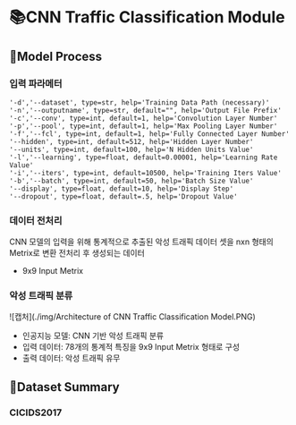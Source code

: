 # :books:CNN Traffic Classification Module

## :book:Model Process
### 입력 파라메터
```
'-d','--dataset', type=str, help='Training Data Path (necessary)'
'-n','--outputname', type=str, default="", help='Output File Prefix'
'-c','--conv', type=int, default=1, help='Convolution Layer Number'
'-p','--pool', type=int, default=1, help='Max Pooling Layer Number'
'-f','--fcl', type=int, default=1, help='Fully Connected Layer Number'
'--hidden', type=int, default=512, help='Hidden Layer Number'
'--units', type=int, default=100, help='N Hidden Units Value'
'-l','--learning', type=float, default=0.00001, help='Learning Rate Value'
'-i','--iters', type=int, default=10500, help='Training Iters Value'
'-b','--batch', type=int, default=50, help='Batch Size Value'
'--display', type=float, default=10, help='Display Step'
'--dropout', type=float, default=.5, help='Dropout Value'
```

### 데이터 전처리
CNN 모델의 입력을 위해 통계적으로 추출된 악성 트래픽 데이터 셋을 nxn 형태의 Metrix로 변환
전처리 후 생성되는 데이터
  - 9x9 Input Metrix
  
### 악성 트래픽 분류
![캡처](./img/Architecture of CNN Traffic Classification Model.PNG)
  - 인공지능 모델: CNN 기반 악성 트래픽 분류
  - 입력 데이터: 78개의 통계적 특징을 9x9 Input Metrix 형태로 구성
  - 출력 데이터: 악성 트래픽 유무

## :book:Dataset Summary
### CICIDS2017
